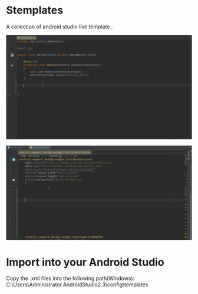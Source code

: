 # Stemplates
A collection of android studio live template .

 ![](https://github.com/ScottSu163425/Stemplates/raw/master/screenshots/java.gif)  
 
 ![](https://github.com/ScottSu163425/Stemplates/raw/master/screenshots/xml.gif)  
 
 # Import into your Android Studio
 
 Copy the .xml files into the following path(Windows):
   C:\Users\Administrator\.AndroidStudio2.3\config\templates
